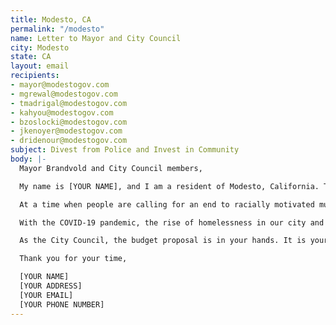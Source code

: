 ```yaml
---
title: Modesto, CA
permalink: "/modesto"
name: Letter to Mayor and City Council
city: Modesto
state: CA
layout: email
recipients:
- mayor@modestogov.com
- mgrewal@modestogov.com
- tmadrigal@modestogov.com
- kahyou@modestogov.com
- bzoslocki@modestogov.com
- jkenoyer@modestogov.com
- dridenour@modestogov.com
subject: Divest from Police and Invest in Community
body: |-
  Mayor Brandvold and City Council members,

  My name is [YOUR NAME], and I am a resident of Modesto, California. This past week, our nation has been gripped by protests calling for rapid and meaningful reevaluation of the role of policing in our communities and an end to racism and anti-Blackness. Based on the population of Modesto, a Black person was 3.1 times as likely to have deadly force used on them than a White person from 2016 - 2018.

  At a time when people are calling for an end to racially motivated murders by armed police, in order to reduce police brutality with weapons, there should be a defunding and demilitarization of police. In order for police to be less likely to use deadly force, their access to guns, tear gas, pepper spray and tanks should be limited or completely cut off. After looking at the city’s budget, I am appalled to learn that 50% of Modesto’s general fund expenses is dedicated to funding the police department with only up to 28% of the budget explicitly dedicated to projects, departments, and programs that invest in community well-being.

  With the COVID-19 pandemic, the rise of homelessness in our city and the ongoing problems of access to much needed resources around mental health, healthcare, housing and violence prevention, support for communities in need is necessary-- now more than ever. We demand that the City Council defund the Modesto Police Department, which receives at least $69.5 Million, and redirect that money to much needed services and resources for our community. We demand a budget that adequately and effectively meets the needs of vulnerable Modesto locals during this trying and uncertain time, when livelihoods are on the line. We demand a budget that supports community well-being rather than empower the police.

  As the City Council, the budget proposal is in your hands. It is your duty to represent your constituents. I am urging you to completely revise the budget for the 2020-2021 fiscal year.

  Thank you for your time,

  [YOUR NAME]
  [YOUR ADDRESS]
  [YOUR EMAIL]
  [YOUR PHONE NUMBER]
---
```


